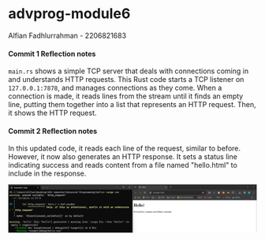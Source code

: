 # advprog-module6
Alfian Fadhlurrahman - 2206821683

#### Commit 1 Reflection notes
`main.rs` shows a simple TCP server that deals with connections coming in and understands HTTP requests. This Rust code starts a TCP listener on `127.0.0.1:7878`, and manages connections as they come. When a connection is made, it reads lines from the stream until it finds an empty line, putting them together into a list that represents an HTTP request. Then, it shows the HTTP request.

#### Commit 2 Reflection notes
In this updated code, it reads each line of the request, similar to before. However, it now also generates an HTTP response. It sets a status line indicating success and reads content from a file named "hello.html" to include in the response. 

![Commit 2 screen capture](/assets/images/commit2.png)